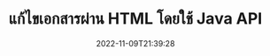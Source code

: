 ---
############################# Static ############################
layout: "product"
date: 2022-11-09T21:39:28
draft: false

product: "Editor"
product_tag: "editor"
platform: "Java"
platform_tag: "java"

############################# Head ############################
head_title: "Java Document Editor API | แก้ไขไฟล์ข้อความ Word Web XML โดยใช้ HTML"
head_description: "API ตัวแก้ไขเอกสารสำหรับ Java โหลดไฟล์ Microsoft Word, XML, เว็บและข้อความเป็น HTML และแปลงกลับเป็นรูปแบบเดิมหลังการจัดการ"

############################# Header ############################
title: "แก้ไขเอกสารผ่าน HTML โดยใช้ Java API"
description: "รวมแอปพลิเคชัน Java เข้ากับโปรแกรมแก้ไข HTML เพื่อจัดการเอกสารและแปลงกลับเป็นรูปแบบดั้งเดิม"
button:
    enable: true

############################# SubMenu ############################
submenu:
    enable: true
    
    left:
        img_alt: "GroupDocs.Editor for Java"
        image: "https://www.groupdocs.cloud/templates/groupdocs/images/product-logos/groupdocs-editor-java.png"
        product: "GroupDocs.Editor"
        platform: "Java"

    middle:
        button:
            # button loop
            - link: "#overview"
              text: "ภาพรวม"

            # button loop
            - link: "#features"
              text: "คุณสมบัติ"

            # button loop
            - link: "#support"
              text: "สนับสนุน"

            # button loop
            - link: "https://products.groupdocs.app/editor"
              text: "สาธิตสด"

            # button loop
            - link: "https://purchase.groupdocs.com/pricing/editor/java"
              text: "ราคา"

    right:
        link_download: "https://downloads.groupdocs.com/editor"
        link_learn: "https://docs.groupdocs.com/editor/java/"
        link_buy: "https://purchase.groupdocs.com"

############################# Overview ############################
overview:
    enable: true
    content: |
      GroupDocs.Editor สำหรับ Java API ช่วยให้แก้ไขเอกสารในรูปแบบ HTML API รองรับรูปแบบเอกสารได้หลากหลายและสามารถรวมเข้ากับตัวแก้ไข HTML ภายนอก โอเพ่นซอร์ส หรือแบบชำระเงินได้ Editor API จะประมวลผลเพื่อโหลดเอกสาร แปลงเป็น HTML จัดเตรียม HTML เป็น UI ภายนอก จากนั้นบันทึก HTML ลงในเอกสารต้นฉบับหลังจากจัดการ นอกจากนี้ยังสามารถใช้เพื่อสร้าง Microsoft Word, สเปรดชีต Excel, ไฟล์ PowerPoint, รูปแบบ OpenDocument, เอกสาร XML และ TXT
    tabs:
      enable: true     
      
      ## TAB ONE ##
      tab_one:
        description: |
          ต่อไปนี้เป็นภาพรวมของ GroupDocs.Editor สำหรับ Java:

        left:
          enable: true
          icon: "fab fa-html5"
          title: "จัดการโดยใช้ HTML"
          content: |
            * โหลดเอกสารที่รองรับ
            * แก้ไขเนื้อหาโดยใช้ HTML
            * แก้ไขรูปแบบที่เกี่ยวข้อง
            * แปลงเป็นรูปแบบดั้งเดิม
      
      ## TAB TWO ##
      tab_two:
        description: |
          GroupDocs.Editor สำหรับ Java รองรับ [รูปแบบไฟล์] ต่อไปนี้ (https://docs.groupdocs.com/editor/java/supported-document-formats/)

        left:
          enable: true
          table:
            # table loop
            - title: "Microsoft Office"
              content: |
                * **Microsoft Word**: DOC, DOCX, DOCM, DOT, DOTM, DOTX, FlatOPC, WordML, RTF
                * **Microsoft Excel**: XLS, XLSX, XLSM, XLT, XLTX, XLTM, XLSB, XLAM, CSV, TSV, SXC, SpreadsheetML, DIF, DSV
                * **Microsoft PowerPoint**: PPT, PPTX, PPTM, PPS, PPSX, PPSM, POT, POTX, POTM

        right:
          enable: true
          table:
            # table loop
            - title: "ตระกูลรูปแบบอื่นๆ"
              content: |
                * **รูปแบบ OpenDocument**: ODT, OTT, ODS, FODS, ODP, OTP
                * **รูปแบบ OpenDocument**: MSG, MBOX, EML, EMLX
                * **รูปแบบเว็บ**: HTML, MHTML, CHM, XML, TXT
                * **รูปแบบเว็บ**: MOBI, AZW3, ePub

      ## TAB THREE ##
      tab_three:
        description: |
          GroupDocs.Editor สำหรับ Java รองรับระบบปฏิบัติการ, Frameworks & Package Managers ต่อไปนี้:
        
        left:
          enable: true
          table:
            # table loop
            - icon: "fab fa-windows"
              title: "ระบบปฏิบัติการ"
              content: |
                * Microsoft Windows Desktop
                * Microsoft Windows Server
                * Linux
                * MacOS

            # table loop
            - icon: "fas fa-code"
              title: "กรอบงานที่รองรับ"
              content: |
                * Java 7 (1.7) +

        right:
          enable: true
          table:
            # table loop
            - icon: "fas fa-cogs"
              title: "สภาพแวดล้อมการพัฒนา"
              content: |
                * NetBeans
                * IntelliJ IDEA
                * Eclipse
            # table loop
            - icon: "fas fa-tools"
              title: "สร้างเครื่องมืออัตโนมัติ"
              content: |
                * Maven

############################# Features ############################
features:
    enable: true
    title: "GroupDocs.Editor สำหรับคุณสมบัติ Java"

    feature:
      # feature loop
      - icon: "fas fa-copy"
        content: "การรวมตัวแก้ไข HTML อย่างง่าย"

      # feature loop
      - icon: "fas fa-eye"
        content: "การแปลงเอกสารเป็น HTML DOM"

      # feature loop
      - icon: "fas fa-bolt"
        content: "แยกเนื้อหา HTML จากสตรีมเอกสาร"
      
      # feature loop
      - icon: "fas fa-file-powerpoint"
        content: "โหลด แก้ไข และบันทึกรูปแบบไฟล์ Word, Excel & PowerPoint"

      # feature loop
      - icon: "fas fa-code"
        content: "ดึง HTML พร้อมกับองค์ประกอบที่ฝังตัว"

      # feature loop
      - icon: "fas fa-cloud"
        content: "นำเข้า ดูและแก้ไขเอกสาร XML"

      # feature loop
      - icon: "fas fa-remove-format"
        content: "ข้ามเนื้อหา HTML และบันทึกทรัพยากรที่ฝังตัว"

      # feature loop
      - icon: "fas fa-comment-slash"
        content: "ดู แก้ไข และบันทึกเอกสารการประมวลผลคำในโหมดเพจ"

      # feature loop
      - icon: "fas fa-location-arrow"
        content: "รับเนื้อหาของแท็กเนื้อหา HTML จากไฟล์"

      # feature loop
      - icon: "fas fa-border-all"
        content: "แยกเนื้อหา CSS ของไฟล์ HTML"

      # feature loop
      - icon: "fas fa-wrench"
        content: "ใช้เนื้อหาสตริงเพื่อรับ HTML DOM และแปลงเป็นไฟล์"

      # feature loop
      - icon: "fas fa-columns"
        content: "แปลง HTML DOM ด้วยองค์ประกอบที่ฝังตัว"

      # feature loop
      - icon: "fas fa-file-word"
        content: "แปลงไฟล์หลายรูปแบบใน HTML สำหรับการแก้ไข"

      # feature loop
      - icon: "fas fa-envelope"
        content: "รับข้อมูลเมตาของเอกสารอินพุตโดยไม่ต้องแก้ไข"

      # feature loop
      - icon: "fas fa-print"
        content: "บันทึกเอกสารที่แก้ไขเป็นรูปแบบไฟล์ข้อความธรรมดา"

      # feature loop
      - icon: "fas fa-file-archive"
        content: "ความแม่นยำในการแปลง"

      # feature loop
      - icon: "fas fa-lock"
        content: "ใช้รหัสผ่านกับเอกสารส่งออก"

      # feature loop
      - icon: "fas fa-file-code"
        content: "ฐานข้อมูล (DB) ไม่เชื่อเรื่องพระเจ้า"
      
      # feature loop
      - icon: "fas fa-fill-drip"
        content: "ส่วนต่อประสานผู้ใช้ (UI) ไม่เชื่อเรื่องพระเจ้า"

      # feature loop
      - icon: "fas fa-file-excel"
        content: "รองรับ Metered Licensing"

    more_feature:
      # more_feature_loop
      - title: "แปลงเป็นและจาก HTML DOM . ได้อย่างแม่นยำ"
        content: |
          การใช้ GroupDocs.Editor สำหรับ Java ช่วยให้คุณสร้างแอปพลิเคชันใน Java ที่โหลดเอกสารรูปแบบไฟล์ที่รองรับเพื่อแปลงเป็น HTML Document Object Model (DOM) พร้อมกับองค์ประกอบที่เกี่ยวข้อง เช่น CSS นอกจากนี้ Editor Java API ของเรายังให้คุณแก้ไข HTML ในตัวแก้ไข HTML ยอดนิยมใดก็ได้ หลังจากแก้ไขตามที่คุณต้องการเสร็จแล้ว GroupDocs.Editor for Java จะช่วยคุณแปลง HTML ที่เป็นผลลัพธ์กลับเป็นรูปแบบไฟล์ดั้งเดิม
          
          ```java
          // Create Editor class by loading an input document
          Editor editor = new Editor("Sample.docx");

          // Open document for edit and obtain EditableDocument
          EditableDocument original = editor.edit();

          // Obtain all-embedded HTML from it
          String allEmbeddedInside = original.getEmbeddedHtml();

          // If necessary, obtain pure HTML-markup, CSS, images and other resources in separate form

          // Whole HTML-markup, without any resources
          String completeHtmlMarkup = original.getContent();

          // Only HTML->BODY content, useful for most of WYSIWYG-editors
          String onlyInnerBody = original.getBodyContent();

          // All CSS stylesheets
          List<CssText> stylesheets = original.getCss();

          // All images, including raster and vector, but without CSS gradients
          List<IImageResource> images = original.getImages();

          // All font resources
          List<FontResourceBase> fonts = original.getFonts();

          // finally, send this content to your WYSIWYG HTML-editor
          ```
      # more_feature_loop
      - title: "โหลดและดึงองค์ประกอบที่เกี่ยวข้อง"
        content: "GroupDocs.Editor สำหรับ Java API ช่วยให้คุณสามารถดึงองค์ประกอบที่เกี่ยวข้องจากเอกสารในรูปแบบที่รองรับ เช่น รูปภาพ CSS แบบอักษร และอื่นๆ จากนั้นคุณสามารถโหลดองค์ประกอบที่เกี่ยวข้องที่ดึงมาเหล่านี้ สำรวจและบันทึกแยกจากไฟล์ HTML สุดท้าย และมีเอาต์พุตที่มีการจัดการที่ดี"

############################# Support ############################
support:
    enable: true

############################# Solutions ############################
solutions:
    enable: true
    title: "GroupDocs.Editor เสนอ API การแก้ไขเอกสารสำหรับสภาพแวดล้อมการพัฒนายอดนิยมอื่นๆ"

    solution:
        # solution loop
        - img_alt: "GroupDocs.Editor for .NET"
          image: "https://www.groupdocs.cloud/templates/groupdocs/images/product-logos/groupdocs-editor-net.png"
          product: "GroupDocs.Editor"
          platform: ".NET"
          link: "/editor/net/"

############################# Back to top ###############################
back_to_top:
  enable: true
---
